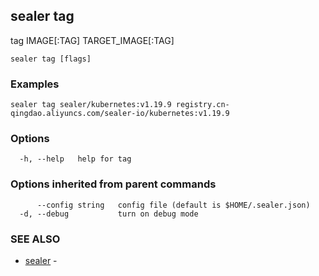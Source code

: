 ## sealer tag

tag IMAGE[:TAG] TARGET_IMAGE[:TAG]

```
sealer tag [flags]
```

### Examples

```
sealer tag sealer/kubernetes:v1.19.9 registry.cn-qingdao.aliyuncs.com/sealer-io/kubernetes:v1.19.9
```

### Options

```
  -h, --help   help for tag
```

### Options inherited from parent commands

```
      --config string   config file (default is $HOME/.sealer.json)
  -d, --debug           turn on debug mode
```

### SEE ALSO

* [sealer](sealer.md)	 - 

